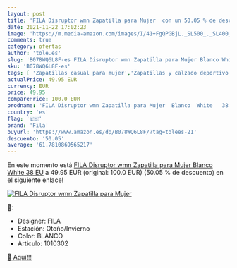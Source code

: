 ```yaml
---
layout: post
title: 'FILA Disruptor wmn Zapatilla para Mujer  con un 50.05 % de descuento'
date: 2021-11-22 17:02:23
image: 'https://m.media-amazon.com/images/I/41+FgQPGBjL._SL500_._SL400_.jpg'
comments: true
category: ofertas
author: 'tole.es'
slug: 'B078WQ6L8F-es FILA Disruptor wmn Zapatilla para Mujer Blanco White 38 EU'
sku: 'B078WQ6L8F-es'
tags: [ 'Zapatillas casual para mujer','Zapatillas y calzado deportivo para mujer','Zapatos','Zapatos para mujer','Zapatos y complementos','fila','zapatilla', ]
actualPrice: 49.95 EUR
currency: EUR
price: 49.95
comparePrice: 100.0 EUR
prodname: 'FILA Disruptor wmn Zapatilla para Mujer  Blanco  White   38 EU'
country: 'es'
flag: '🇪🇸'
brand: 'Fila'
buyurl: 'https://www.amazon.es/dp/B078WQ6L8F/?tag=tolees-21'
descuento: '50.05'
average: '61.7810869565217'
---
```


En este momento está [FILA Disruptor wmn Zapatilla para Mujer  Blanco  White   38 EU](https://www.amazon.es/dp/B078WQ6L8F/?tag=tolees-21) a 49.95 EUR (original: 100.0 EUR) (50.05 %  de descuento) en el siguiente enlace!

[![FILA Disruptor wmn Zapatilla para Mujer ](https://m.media-amazon.com/images/I/41+FgQPGBjL._SL500_._SL400_.jpg)](https://www.amazon.es/dp/B078WQ6L8F/?tag=tolees-21)

🔎:

- Designer: FILA
- Estación: Otoño/Invierno
- Color: BLANCO
- Artículo: 1010302

[🛒 Aquí!!!](https://www.amazon.es/dp/B078WQ6L8F/?tag=tolees-21)

